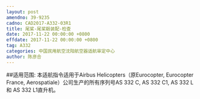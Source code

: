 ```yaml
---
layout: post
amendno: 39-9235
cadno: CAD2017-A332-03R1
title: 尾桨-尾桨毂装配-检查
date: 2017-11-22 00:00:00 +0800
effdate: 2017-11-22 00:00:00 +0800
tag: A332
categories: 中国民用航空沈阳航空器适航审定中心
author: 陈彦合
---
```


##适用范围:
本适航指令适用于Airbus Helicopters（原Eurocopter, Eurocopter France, Aerospatiale）公司生产的所有序列号AS 332 C, AS 332 C1, AS 332 L 和 AS 332 L1直升机。


